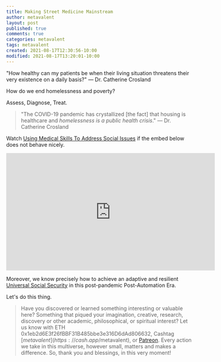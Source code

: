 ```yaml
---
title: Making Street Medicine Mainstream
author: metavalent
layout: post
published: true
comments: true
categories: metavalent
tags: metavalent
created: 2021-08-17T12:30:56-10:00
modified: 2021-08-17T13:20:01-10:00
---
```


"How healthy can my patients be when their living situation threatens their very existence on a daily basis?" — Dr. Catherine Crosland

How do we end homelessness and poverty?

Assess, Diagnose, Treat.

> "The COVID-19 pandemic has crystallized [the fact] that housing is healthcare and *homelessness is a public health crisis*." — Dr. Catherine Crosland

Watch [Using Medical Skills To Address Social Issues](https://youtu.be/TL2pKTNg1UQ) if the embed below does not behave nicely. 

<div class="embed-container"><iframe loading="lazy" width="560" height="315" src="https://www.youtube.com/embed/TL2pKTNg1UQ" title="YouTube video player" frameborder="0" allow="accelerometer; autoplay; clipboard-write; encrypted-media; gyroscope; picture-in-picture" allowfullscreen></iframe></div>

Moreover, we know precisely how to achieve an adaptive and resilient [Universal Social Security](https://amzn.to/2URmAjL) in this post-pandemic Post-Automation Era.

Let's do this thing.

> Have you discovered or learned something interesting or valuable here? Something that piqued your imagination, creative, research, discovery or other academic, philosophical, or spiritual interest? Let us know with ETH 0x1eb2d6E3f26fBBF31B485bbe3e316D6dAd806632, Cashtag [$metavalent](https://cash.app/$metavalent), or [Patreon](https://patreon.com/metavalent). Every action we take in this multiverse, however small, matters and makes a difference. So, thank you and blessings, in this very moment!

